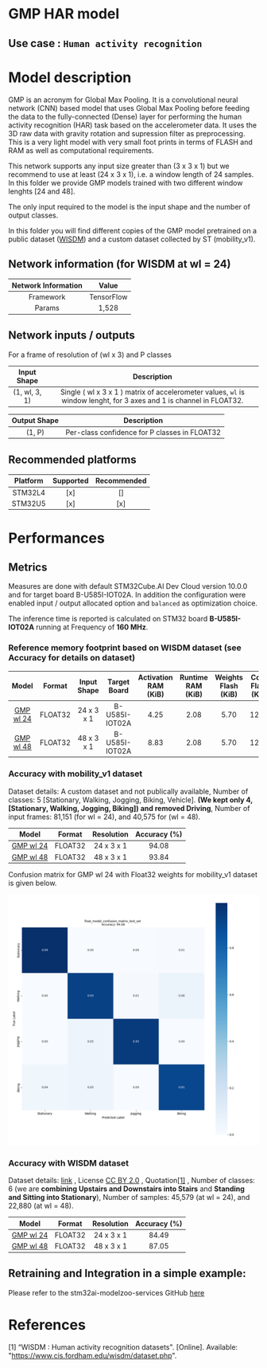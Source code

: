 # GMP HAR model

## **Use case** : `Human activity recognition`

# Model description

GMP is an acronym for Global Max Pooling. It is a convolutional neural network (CNN) based model that uses Global Max Pooling before feeding the data to the fully-connected (Dense) layer for performing the human activity recognition (HAR) task based on the accelerometer data. It uses the 3D raw data with gravity rotation and supression filter as preprocessing. This is a very light model with very small foot prints in terms of FLASH and RAM as well as computational requirements.

This network supports any input size greater than (3 x 3 x 1) but we recommend to use at least (24 x 3 x 1), i.e. a window length of 24 samples. In this folder we provide GMP models trained with two different window lenghts [24 and 48].

The only input required to the model is the input shape and the number of output classes.

In this folder you will find different copies of the GMP model pretrained on a public dataset ([WISDM](https://www.cis.fordham.edu/wisdm/dataset.php)) and a custom dataset collected by ST  (mobility_v1). 

## Network information (for WISDM at wl = 24)


| Network Information     |  Value          |
|:-----------------------:|:---------------:|
|  Framework              | TensorFlow      |
|  Params                 | 1,528           |


## Network inputs / outputs


For a frame of resolution of (wl x 3) and P classes

| Input Shape | Description |
| :----:| :-----------: |
| (1, wl, 3, 1) | Single ( wl x 3 x 1 ) matrix of accelerometer values, `wl` is window lenght, for 3 axes and 1 is channel in FLOAT32.|

| Output Shape | Description |
| :----:| :-----------: |
| (1, P) | Per-class confidence for P classes in FLOAT32|


## Recommended platforms


| Platform | Supported | Recommended |
|:--------:|:---------:|:-----------:|
| STM32L4  |    [x]    |      []     |
| STM32U5  |    [x]    |      [x]    |


# Performances

## Metrics

Measures are done with default STM32Cube.AI Dev Cloud version 10.0.0 and for target board B-U585I-IOT02A. In addition the configuration were enabled input / output allocated option and `balanced` as optimization choice.

The inference time is reported is calculated on STM32 board **B-U585I-IOT02A** running at Frequency of **160 MHz**.


### Reference memory footprint based on WISDM dataset (see Accuracy for details on dataset)


| Model                                                                        | Format | Input Shape | Target Board  | Activation RAM (KiB) | Runtime RAM (KiB) | Weights Flash (KiB) | Code Flash (KiB) | Total RAM (KiB)   | Total Flash (KiB) | Inference Time (ms) | STM32Cube.AI version  |
|:----------------------------------------------------------------------------:|:------:|:-----------:|:-------:|:--------------------:|:-----------------:|:-------------------:|:----------------:|:-----------------:|:-----------------:|:---------------------:|:---------------------:|
| [GMP wl 24](ST_pretrainedmodel_public_dataset/WISDM/gmp_wl_24/gmp_wl_24.h5)  | FLOAT32| 24 x 3 x 1  | B-U585I-IOT02A | 4.25          | 2.08              | 5.70                | 12.29            |  6.33             | 18.96             | 4.42      | 10.0.0     |
| [GMP wl 48](ST_pretrainedmodel_public_dataset/WISDM/gmp_wl_48/gmp_wl_48.h5)  | FLOAT32| 48 x 3 x 1  | B-U585I-IOT02A | 8.83          | 2.08              | 5.70                | 12.29            |  10.91            | 18.96             | 10.64     | 10.0.0     |



### Accuracy with mobility_v1 dataset


Dataset details: A custom dataset and not publically available, Number of classes: 5 [Stationary, Walking, Jogging, Biking, Vehicle]. **(We kept only 4, [Stationary, Walking, Jogging, Biking]) and removed Driving**, Number of input frames:  81,151 (for wl = 24), and 40,575 for (wl = 48).


| Model                                                                                          |  Format  | Resolution | Accuracy (%) |
|:----------------------------------------------------------------------------------------------:|:--------:|:----------:|:-------------:|
| [GMP wl 24](./ST_pretrainedmodel_custom_dataset/mobility_v1/gmp_wl_24/gmp_wl_24.h5)            | FLOAT32  | 24 x 3 x 1 | 94.08         |
| [GMP wl 48](./ST_pretrainedmodel_custom_dataset/mobility_v1/gmp_wl_48/gmp_wl_48.h5)            | FLOAT32  | 48 x 3 x 1 | 93.84         |


Confusion matrix for GMP wl 24 with Float32 weights for mobility_v1 dataset is given below.

![plot](./doc/img/mobility_v1_gmp_wl_24_confusion_matrix.png)

### Accuracy with WISDM dataset


Dataset details: [link](([WISDM](https://www.cis.fordham.edu/wisdm/dataset.php))) , License [CC BY 2.0](https://creativecommons.org/licenses/by/2.0/) , Quotation[[1]](#1) , Number of classes: 6 (we are **combining Upstairs and Downstairs into Stairs** and **Standing and Sitting into Stationary**), Number of samples: 45,579 (at wl = 24), and 22,880 (at wl = 48).

| Model                                                                                  |  Format  |  Resolution |  Accuracy (%)  |
|:--------------------------------------------------------------------------------------:|:--------:|:-----------:|:--------------:|
| [GMP wl 24](./ST_pretrainedmodel_public_dataset/WISDM/gmp_wl_24/gmp_wl_24.h5)            | FLOAT32  | 24 x 3 x 1  | 84.49          |
| [GMP wl 48](./ST_pretrainedmodel_public_dataset/WISDM/gmp_wl_48/gmp_wl_48.h5)            | FLOAT32  | 48 x 3 x 1  | 87.05          |


## Retraining and Integration in a simple example:

Please refer to the stm32ai-modelzoo-services GitHub [here](https://github.com/STMicroelectronics/stm32ai-modelzoo-services)



# References

<a id="1">[1]</a>
“WISDM : Human activity recognition datasets". [Online]. Available: "https://www.cis.fordham.edu/wisdm/dataset.php".
